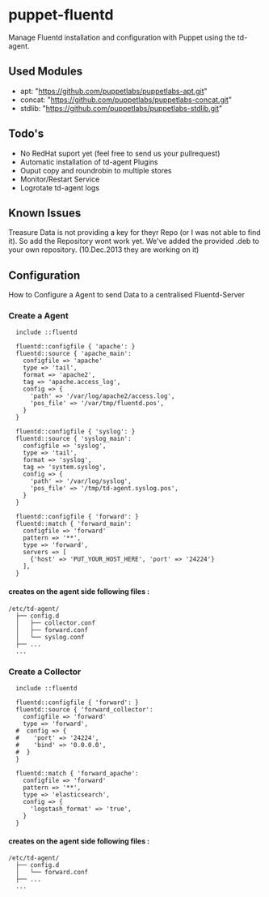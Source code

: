 puppet-fluentd
==============

Manage Fluentd installation and configuration with Puppet using the td-agent. 

## Used Modules 
- apt: "https://github.com/puppetlabs/puppetlabs-apt.git"
- concat: "https://github.com/puppetlabs/puppetlabs-concat.git"
- stdlib: "https://github.com/puppetlabs/puppetlabs-stdlib.git"

## Todo's 
- No RedHat suport yet (feel free to send us your pullrequest) 
- Automatic installation of td-agent Plugins
- Ouput copy and roundrobin to multiple stores
- Monitor/Restart Service
- Logrotate td-agent logs

## Known Issues 
Treasure Data is not providing a key for theyr Repo (or I was not able to find it). So add the Repository wont work yet. We've added the provided .deb to your own repository. 
(10.Dec.2013 they are working on it)

## Configuration
How to Configure a Agent to send Data to a centralised Fluentd-Server

### Create a Agent 
```
  include ::fluentd
  
  fluentd::configfile { 'apache': }
  fluentd::source { 'apache_main': 
    configfile => 'apache'
    type => 'tail',
    format => 'apache2',
    tag => 'apache.access_log',
    config => {
      'path' => '/var/log/apache2/access.log',
      'pos_file' => '/var/tmp/fluentd.pos',
    }
  }
  
  fluentd::configfile { 'syslog': }
  fluentd::source { 'syslog_main': 
    configfile => 'syslog',
    type => 'tail',
    format => 'syslog',
    tag => 'system.syslog',
    config => {
      'path' => '/var/log/syslog',
      'pos_file' => '/tmp/td-agent.syslog.pos',
    }
  }
  
  fluentd::configfile { 'forward': }
  fluentd::match { 'forward_main': 
    configfile => 'forward'
    pattern => '**',
    type => 'forward',
    servers => [
      {'host' => 'PUT_YOUR_HOST_HERE', 'port' => '24224'}
    ],
  }
```
#### creates on the agent side following files : 
```
/etc/td-agent/
  ├── config.d
  │   ├── collector.conf
  │   ├── forward.conf
  │   └── syslog.conf
  ├── ...
  ...
```

### Create a Collector 
```
  include ::fluentd

  fluentd::configfile { 'forward': }
  fluentd::source { 'forward_collector': 
    configfile => 'forward'
    type => 'forward',
  #  config => {
  #    'port' => '24224',
  #    'bind' => '0.0.0.0',
  #  }
  }

  fluentd::match { 'forward_apache': 
    configfile => 'forward'
    pattern => '**',
    type => 'elasticsearch',
    config => {
      'logstash_format' => 'true',
    }
  }
```

#### creates on the agent side following files : 
```
/etc/td-agent/
  ├── config.d
  │   └── forward.conf
  ├── ...
  ...
```
